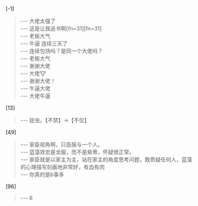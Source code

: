 
[-1] 
>--- 大佬太强了<br>
>--- 这是让我追书啊[fn=31][fn=31]<br>
>--- 老板大气<br>
>--- 牛逼
连续三天了<br>
>--- 连续包场吗？是同一个大佬吗？<br>
>--- 老板大气<br>
>--- 谢谢大佬<br>
>--- 大佬🐮<br>
>--- 谢谢大佬！<br>
>--- 牛逼大佬<br>
>--- 大佬牛逼<br>

[13] 
>--- 捉虫。【不禁】→【不仅】<br>

[49] 
>--- 家臣视角啊，只臣服与一个人。<br>
>--- 蓝藻效忠是龙服，而不是紫蒂，怀疑很正常。<br>
>--- 家臣就是以家主为主，站在家主的角度思考问题，敢质疑任何人，蓝藻的心理描写刻画地非常好，有血有肉<br>
>--- 你真的是b事多<br>

[96] 
>--- 6<br>
